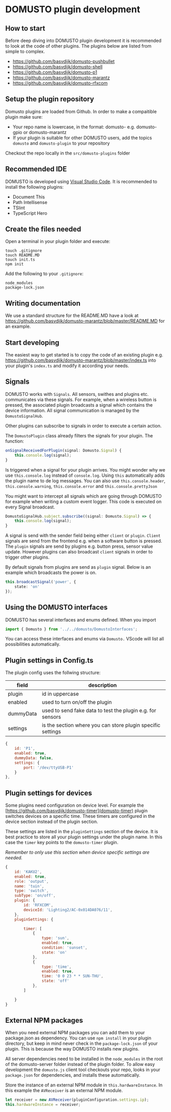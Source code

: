 # DOMUSTO plugin development

## How to start
Before deep diving into DOMUSTO plugin development it is recommended to look at the code of other plugins. The plugins below are listed from simple to complex.
- https://github.com/basvdijk/domusto-pushbullet
- https://github.com/basvdijk/domusto-shell
- https://github.com/basvdijk/domusto-p1
- https://github.com/basvdijk/domusto-marantz
- https://github.com/basvdijk/domusto-rfxcom

## Setup the plugin repository

Domusto plugins are loaded from Github. In order to make a compaitible plugin make sure:
 - Your repo name is lowercase, in the format: domusto-<PLUGIN NAME> e.g. domusto-gpio or domusto-marantz
 - If your plugin is suitable for other DOMUSTO users, add the topics `domusto` and `domusto-plugin` to your repository

Checkout the repo locally in the `src/domusto-plugins` folder

## Recommended IDE

DOMUSTO is developed using [Visual Studio Code](https://code.visualstudio.com/). It is recommended to install the following plugins:
- Document This
- Path Intellisense
- TSlint
- TypeScript Hero

## Create the files needed

Open a terminal in your plugin folder and execute:

```
touch .gitignore
touch README.MD
touch init.ts
npm init
```

Add the following to your `.gitignore`:
```
node_modules
package-lock.json
```

## Writing documentation

We use a standard structure for the README.MD have a look at https://github.com/basvdijk/domusto-marantz/blob/master/README.MD for an example.

## Start developing
The easiest way to get started is to copy the code of an existing plugin e.g. https://github.com/basvdijk/domusto-marantz/blob/master/index.ts into your plugin's `index.ts` and modify it according your needs.

## Signals

DOMUSTO works with `Signals`. All sensors, swithes and plugins etc. communicates via these signals. For example, when a wireless button is pressed, the associated plugin broadcasts a signal which contains the device information. All signal communication is managed by the `DomustoSignalHub`.

Other plugins can subscribe to signals in order to execute a certain action.

The `DomustoPlugin` class already filters the signals for your plugin. The function:

```ts
onSignalReceivedForPlugin(signal: Domusto.Signal) {
    this.console.log(signal);
}
```

Is triggered when a signal for your plugin arrives. You might wonder why we use `this.console.log` instead of `console.log`. Using `this` automatically adds the plugin name to de log messages. You can also use `this.console.header`, `this.console.warning`, `this.console.error` and `this.console.prettyJson`

You might want to intercept all signals which are going through DOMUSTO for example when writing a custom event logger. This code is executed on every Signal broadcast.

```ts
DomustoSignalHub.subject.subscribe((signal: Domusto.Signal) => {
    this.console.log(signal);
}
```

A signal is send with the sender field being either `client` or `plugin`. `Client` signals are send from the frontend e.g. when a software button is pressed. The `plugin` signals are send by plugins e.g. button press, sensor value update. However plugins can also broadcast `client` signals in order to trigger other plugins.

By default signals from plugins are send as `plugin` signal. Below is an example which broadcasts the power is on.

```ts
this.broadcastSignal('power', {
    state: 'on'
});
```

## Using the DOMUSTO interfaces

DOMUSTO has several interfaces and enums defined. When you import 
```ts
import { Domusto } from '../../domusto/DomustoInterfaces';
```
You can access these interfaces and enums via `Domusto.` VScode will list all possibilities automatically.

## Plugin settings in Config.ts

The plugin config uses the follwing structure:

| field     | description                                                 |
|-----------|-------------------------------------------------------------|
| plugin    | id in uppercase                                             |
| enabled   | used to turn on/off the plugin                              |
| dummyData | used to send fake data to test the plugin e.g. for sensors  |
| settings  | is the section where you can store plugin specific settings |

```js
{
    id: 'P1',
    enabled: true,
    dummyData: false,
    settings: {
        port: '/dev/ttyUSB-P1'
    }
},
``` 

## Plugin settings for devices

Some plugins need configuration on device level. For example the [https://github.com/basvdijk/domusto-timer](domusto-timer) plugin switches devices on a specific time. These timers are configured in the device section instead of the plugin section.

These settings are listed in the `pluginSettings` section of the device. It is best practice to store all your plugin settings under the plugin name. In this case the `timer` key points to the `domusto-timer` plugin. 

_Remember to only use this section when device specific settings are needed._
```js
{
    id: 'KAKU2',
    enabled: true,
    role: 'output',
    name: 'tuin',
    type: 'switch',
    subType: 'on/off',
    plugin: {
        id: 'RFXCOM',
        deviceId: 'Lighting2/AC-0x014DA076/11',
    },
    pluginSettings: {

        timer: [
            {
                type: 'sun',
                enabled: true,
                condition: 'sunset',
                state: 'on'
            },
            {
                type: 'time',
                enabled: true,
                time: '0 0 23 * * SUN-THU',
                state: 'off'
            },
        ]

    }
}
```

## External NPM packages
When you need external NPM packages you can add them to your package.json as dependency. You can use `npm install` in your plugin directory, but keep in mind never check in the `package-lock.json` of your plugin. This is because the way DOMUSTO installs new plugins.

All server dependencies need to be installed in the `node_modules` in the root of the domusto-server folder instead of the plugin folder. To allow easy development the `domusto.js` client tool checkouts your repo, looks in your `package.json` for dependencies, and installs these automatically.

Store the instance of an external NPM module in `this.hardwareInstance`. In this example the `AVReceiver` is an external NPM module.

```ts
let receiver = new AVReceiver(pluginConfiguration.settings.ip);
this.hardwareInstance = receiver;
```
